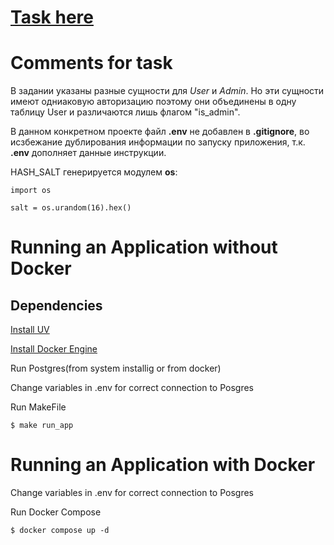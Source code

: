 # [Task here](https://docs.google.com/document/d/1-fvs0LaX2oWPjO6w6Bpglz1Ndy_KrNV7NeNgRlks94k/)

# Comments for task

В задании указаны разные сущности для *User* и *Admin*. Но эти сущности 
имеют одниаковую авторизацию поэтому они объединены в одну таблицу User 
и различаются лишь флагом "is_admin".

В данном конкретном проекте файл __.env__ не добавлен в __.gitignore__, во исзбежание дублирования информации по запуску приложения, т.к. __.env__ дополняет данные инструкции.

HASH_SALT генерируется модулем __os__:

    import os

    salt = os.urandom(16).hex()


# Running an Application without Docker
## Dependencies

[Install UV](https://docs.astral.sh/uv/getting-started/installation/#__tabbed_1_1)

[Install Docker Engine](https://docs.docker.com/engine/install/)


Run Postgres(from system installig or from docker)

Change variables in .env for correct connection to Posgres

Run MakeFile

    $ make run_app

# Running an Application with Docker

Change variables in .env for correct connection to Posgres

Run Docker Compose

    $ docker compose up -d
